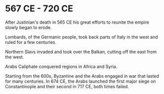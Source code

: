 # 567 CE - 720 CE

After Justinian's death in 565 CE his great efforts to reunite the empire slowly began to erode.

Lombards, of the Germanic people, took back parts of Italy in the west and ruled for a few centuries.

Northern Slavs invaded and took over the Balkan, cutting off the east from the west.

Arabs Caliphate conquered regions in Africa and Syria.

Starting from the 600s, Byzantine and the Arabs engaged in war that lasted for many centuries. In 674 CE, the Arabs launched the first major siege on Constantinople and their second in 717 CE, both times failed.